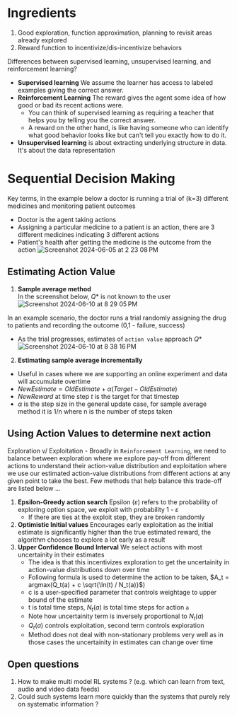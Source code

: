 # Ingredients
1. Good exploration, function approximation, planning to revisit areas already explored
2. Reward function to incentivize/dis-incentivize behaviors

Differences between supervised learning, unsupervised learning, and reinforcement learning?
* **Supervised learning** We assume the learner has access to labeled examples giving the correct answer.
* **Reinforcement Learning** The reward gives the agent some idea of how good or bad its recent actions were.
  *   You can think of supervised learning as requiring a teacher that helps you by telling you the correct answer.
  *   A reward on the other hand, is like having someone who can identify what good behavior looks like but can't tell you exactly how to do it.
* **Unsupervised learning** is about extracting underlying structure in data. It's about the data representation

# Sequential Decision Making
Key terms, in the example below a doctor is running a trial of (k=3) different medicines and monitoring patient outcomes
- Doctor is the agent taking actions
- Assigning a particular medicine to a patient is an action, there are 3 different medicines indicating 3 different actions
- Patient's health after getting the medicine is the outcome from the action
![Screenshot 2024-06-05 at 2 23 08 PM](https://github.com/unnitin/reinforcement-learning/assets/14156349/b29d9f97-f46f-4067-bacc-f34e3b667dca)

## Estimating Action Value 
1. **Sample average method**     
In the screenshot below, $Q*$ is not known to the user 
![Screenshot 2024-06-10 at 8 29 05 PM](https://github.com/unnitin/reinforcement-learning/assets/14156349/bbfb3a57-e2df-459e-9c91-a68864b228c5)

In an example scenario, the doctor runs a trial randomly assigning the drug to patients and recording the outcome (0,1 - failure, success) 
 * As the trial progresses, estimates of `action value` approach $Q*$
![Screenshot 2024-06-10 at 8 38 16 PM](https://github.com/unnitin/reinforcement-learning/assets/14156349/11814536-0849-495e-aa21-e9fc519fc12d)

2. **Estimating sample average incrementally**
 * Useful in cases where we are supporting an online experiment and data will accumulate overtime
 * $NewEstimate = OldEstimate + \alpha (Target - OldEstimate)$      
 * *NewReward* at time step *t* is the target for that timestep
 * $\alpha$ is the step size in the general update case, for sample average method it is 1/n where n is the number of steps taken

## Using Action Values to determine next action
Exploration v/ Exploitation - Broadly in `Reinforcement Learning`, we need to balance between exploration where we explore pay-off from different actions to understand their action-value distribution and exploitation where we use our estimated action-value distributions from different actions at any given point to take the best. Few methods that help balance this trade-off are listed below ... 
1. **Epsilon-Greedy action search** Epsilon ($\varepsilon$) refers to the probability of exploring option space, we exploit with probability 1 - $\varepsilon$
   * If there are ties at the exploit step, they are broken randomly
3. **Optimistic Initial values** Encourages early exploitation as the initial estimate is significantly higher than the true estimated reward, the algorithm chooses to explore a lot early as a result
4. **Upper Confidence Bound Interval** We select actions with most uncertainity in their estimates
   * The idea is that this incentivizes exploration to get the uncertainity in action-value distributions down over time
   * Following formula is used to determine the action to be taken, $A_t = argmax(Q_t(a) + c \sqrt{\ln(t) / N_t(a)}$)
   * c is a user-specified parameter that controls weightage to upper bound of the estimate
   * t is total time steps, $N_t(a)$ is total time steps for action `a`
   * Note how uncertainity term is inversely proportional to $N_t(a)$
   * $Q_t(a)$ controls exploitation, second term controls exploration
   * Method does not deal with non-stationary problems very well as in those cases the uncertainity in estimates can change over time

## Open questions
1. How to make multi model RL systems ? (e.g. which can learn from text, audio and video data feeds)
2. Could such systems learn more quickly than the systems that purely rely on systematic information ? 

